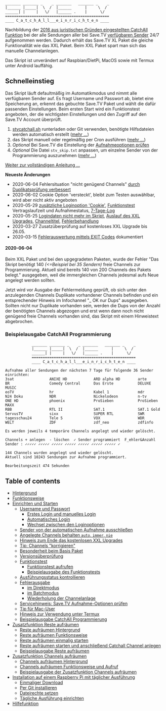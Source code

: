     _______ _______ _    _ _______   _______ _    _
    |______ |_____|  \  /  |______      |     \  /
    ______| |     |   \/   |______ .    |      \/  
    ===============================================
    ____ C_a_t_c_h_A_l_l___e_i_n_r_i_c_h_t_e_n ____

Nachbildung der [2016 aus juristischen Gründen eingestellten CatchAll Funktion](https://tv-forum.info/viewtopic.php?f=33&t=619) bei der alle Sendungen aller bei Save.TV [verfügbaren Sender](https://hilfe.save.tv/Knowledgebase/50080/Senderliste) 24/7 aufgenommen werden. Dadurch erhält das Save.TV XL Paket die gleiche Funktionalität wie das XXL Paket. Beim XXL Paket spart man sich das manuelle Channelanlegen.

Das Skript ist unverändert auf Raspbian/DietPi, MacOS sowie mit Termux unter Android lauffähig.  

## Schnelleinstieg
Das Skript läuft defaultmäßig im Automatikmodus und nimmt alle verfügbaren Sender auf. Es fragt Username und Passwort ab, bietet eine Speicherung an, erkennt das gebuchte Save.TV Paket und wählt die dafür passenden Einstellungen. Beim ersten Start wird ein Funktionstest angeboten, der die wichtigsten Einstellungen und den Zugriff auf den Save.TV Account überprüft.
1. [stvcatchall.sh](https://raw.githubusercontent.com/einstweilen/stv-catchall/master/stvcatchall.sh) runterladen oder Git verwenden, benötigte Hilfsdateien werden automatisch erstellt ([mehr …](README-ext.md#einmaliger-download))
2. das Skript manuell oder regelmäßig per Cron ausführen ([mehr …](README-ext.md#t%C3%A4gliche-ausf%C3%BChrung-einrichten))
3. *Optional* Bei Save.TV die Einstellung der [Aufnahmeoptionen prüfen](README-ext.md#servicehinweis-savetv-aufnahme-optionen-pr%C3%BCfen)
4. *Optional* Die Datei `stv_skip.txt` anpassen, um einzelne Sender von der Programmierung auszunehmen ([mehr …](README-ext.md#sender-von-der-automatischen-aufnahme-ausschlie%C3%9Fen))

[Weiter zur vollständigen Anleitung ...](README-ext.md#table-of-contents)

**Neueste Änderungen**
  * 2020-06-04 Fehlersituation "nicht genügend Channels" [durch Duplikatsprüfung verbessert](#2020-06-04)
  * 2020-06-02 Cookie Option 'versteckt', bleibt zum Testen auswählbar, wird aber nicht aktiv angeboten
  * 2020-05-29 [zusätzliche Loginoption 'Cookie'](README-ext.md#erstes-login-und-manuelles-login), [Funktionstest](README-ext.md#beispielausgabe-des-funktionstests) Vertragslaufzeit und Aufnahmestatus, [7-Tage-Log](README-ext.md#fehler-w%C3%A4hrend-der-skriptausf%C3%BChrung)
  * 2020-05-25 [Logindaten nicht mehr im Skript](README-ext.md#username-und-passwort),
[Auslauf des XXL Upgrades](https://github.com/einstweilen/stv-catchall/issues/3),
[Channeltitel](README-ext.md#aufbau-der-channeltitel),
[Fehlerbehandlung](README-ext.md#wiederholung-der-channelanlage)
  * 2020-03-27 Zusatzüberprüfung auf kostenloses XXL Upgrade bis 26.05.
  * 2020-03-15 [Fehlerauswertung mittels EXIT Codes](README-ext.md#im-batchmodus) dokumentiert
  
#### 2020-06-04
Beim XXL Paket und bei den upgegradeten Paketen, wurde der Fehler "Das Skript benötigt 140 _(<=Beispiel bei 35 Sendern)_ freie Channels zur Programmierung. Aktuell sind bereits 140 von 200 Channels des Pakets belegt." ausgegeben, weil die immergleichen Channels jedesmal aufs Neue angelegt werden sollten.

Jetzt wird vor Ausgabe der Fehlermeldung geprüft, ob sich unter den anzulegenden Channels Duplikate vorhandener Channels befinden und ein entsprechender Hinweis im Infochannel "_ OK nur Dups" ausgegeben.
Sollten nicht nur Duplikate vorhanden sein, werden die Dups von der Anzahl der benötigten Channels abgezogen und erst wenn dann noch nicht genügend freie Channels vorhanden sind, das Skript mit einem Hinweistext abgebrochen.


### Beispielausgabe CatchAll Programmierung
                _______ _______ _    _ _______   _______ _    _
                |______ |_____|  \  /  |______      |     \  /
                ______| |     |   \/   |______ .    |      \/ 
                ===============================================
                ____ C_a_t_c_h_a_l_l___e_i_n_r_i_c_h_t_e_n ____
		
	Aufnahme aller Sendungen der nächsten 7 Tage für folgende 36 Sender einrichten:
	3sat                ANIXE HD            ARD alpha HD        arte               
	BR                  Comedy Central      Das Erste           DELUXE MUSIC       
	eoTV                hr                  Kabel 1             mdr                
	N24 Doku            NDR                 Nickelodeon         n-tv               
	ONE HD              phoenix             ProSieben           ProSieben MAXX     
	RBB                 RTL II              SAT.1               SAT.1 Gold         
	ServusTV            sixx                SUPER RTL           SWR                
	tagesschau24        Tele 5              VOX                 WDR                
	WELT                ZDF                 zdf_neo             zdfinfo            
                                                                               
	Es werden jeweils 4 temporäre Channels angelegt und wieder gelöscht.
    
    Channels + anlegen  - löschen  ✓ Sender programmiert  F_ehler&Anzahl
    Sender : ✓✓✓✓✓ ✓✓✓✓✓ ✓✓✓✓✓ ✓✓✓✓✓ ✓✓✓✓✓ ✓✓✓✓✓ ✓✓✓✓✓ ✓ 

    144 Channels wurden angelegt und wieder gelöscht.
    Aktuell sind 10243 Sendungen zur Aufnahme programmiert.

    Bearbeitungszeit 474 Sekunden
## Table of contents
  * [Hintergrund](README-ext.md#hintergrund)
  * [Funktionsweise](README-ext.md#funktionsweise)
  * [Einrichten und Starten](README-ext.md#einrichten-und-starten)
    + [Username und Passwort](#username-und-passwort)
      + [Erstes Login und manuelles Login](README-ext.md#erstes-login-und-manuelles-login)
      + [Automatisches Login](README-ext.md#automatisches-login)
      + [Wechsel zwischen den Loginoptionen](README-ext.md#wechsel-zwischen-den-loginoptionen)
    + [Sender von der automatischen Aufnahme ausschließen](README-ext.md#sender-von-der-automatischen-aufnahme-ausschlie%C3%9Fen)
    + [Angelegte Channels behalten `auto`, `immer`, `nie`](README-ext.md#angelegte-channels-behalten-auto-immer-nie)
    + [Hinweis zum Ende das kostenlosen XXL Upgrades](README-ext.md#hinweis-zum-ende-des-kostenlosen-xxl-upgrades-zum-2605)   
    + [Tip: Channels "korrigieren"](README-ext.md#tip-channels-korrigieren)
    + [Besonderheit beim Basis Paket](README-ext.md#besonderheit-beim-basis-paket)
    + [Versionsüberprüfung](README-ext.md#Versions%C3%BCberpr%C3%BCfung)
    + [Funktionstest](README-ext.md#funktionstest)
        + [Funktionstest aufrufen](README-ext.md#funktionstest-aufrufen)
    	+ [Beispielausgabe des Funktionstests](README-ext.md#beispielausgabe-des-funktionstests)
    + [Ausführungsstatus kontrollieren](README-ext.md#ausf%C3%BChrungsstatus-kontrollieren)
    + [Fehlerausgabe](README-ext.md#fehler-w%C3%A4hrend-der-skriptausf%C3%BChrung)
        + [im Direktmodus](README-ext.md#im-direktmodus)
    	+ [im Batchmodus](README-ext.md#im-batchmodus)
        + [Wiederholung der Channelanlage](#wiederholung-der-channelanlage)
    + [Servicehinweis: Save.TV Aufnahme-Optionen prüfen](README-ext.md#servicehinweis-savetv-aufnahme-optionen-pr%C3%BCfen)
    + [Tip für Mac-User](README-ext.md#tip-f%C3%BCr-mac-user)
    + [Hinweis zur Verwendung unter Termux](README-ext.md#hinweis-zur-verwendung-unter-termux)
    + [Beispielausgabe CatchAll Programmierung](README-ext.md#beispielausgabe-catchall-programmierung)
  * [Zusatzfunktion Reste aufräumen](README-ext.md#zusatzfunktion-reste-aufr%C3%A4umen)
    + [Reste aufräumen Hintergrund](README-ext.md#reste-aufr%C3%A4umen-hintergrund)
    + [Reste aufräumen Funktionsweise](README-ext.md#reste-aufr%C3%A4umen-funktionsweise)
    + [Reste aufräumen einmalig starten](README-ext.md#reste-aufr%C3%A4umen-einmalig-starten)
    + [Reste aufräumen starten und anschließend Catchall Channel anlegen](README-ext.md#reste-aufr%C3%A4umen-starten-und-anschlie%C3%9Fend-catchall-channel-anlegen)
    + [Beispielausgabe Reste aufräumen](README-ext.md#beispielausgabe-reste-aufr%C3%A4umen)
  * [Zusatzfunktion Channels aufräumen](README-ext.md#zusatzfunktion-channels-aufr%C3%A4umen)
    + [Channels aufräumen Hintergrund](README-ext.md#channels-aufr%C3%A4umen-hintergrund)
    + [Channels aufräumen Funktionsweise und Aufruf](README-ext.md#channels-aufr%C3%A4umen-funktionsweise-und-aufruf)
    + [Beispielausgabe der Zusatzfunktion Channels aufräumen](README-ext.md#beispielausgabe-der-zusatzfunktion-channels-aufr%C3%A4umen)
  * [Installation auf einem Raspberry Pi mit täglicher Ausführung](README-ext.md#installation-auf-einem-raspberry-pi-mit-t%C3%A4glicher-ausf%C3%BChrung)
    + [Einmaliger Download](README-ext.md#einmaliger-download)
    + [Per Git installieren](README-ext.md#per-git-installieren)
    + [Dateirechte setzen](README-ext.md#dateirechte-setzen)
    + [Tägliche Ausführung einrichten](README-ext.md#t%C3%A4gliche-ausf%C3%BChrung-einrichten)
  * [Hilfefunktion](README-ext.md#hilfefunktion)
